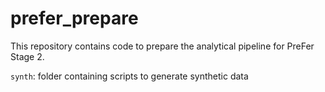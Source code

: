 # prefer_prepare

This repository contains code to prepare the analytical pipeline for PreFer Stage 2.

`synth`: folder containing scripts to generate synthetic data